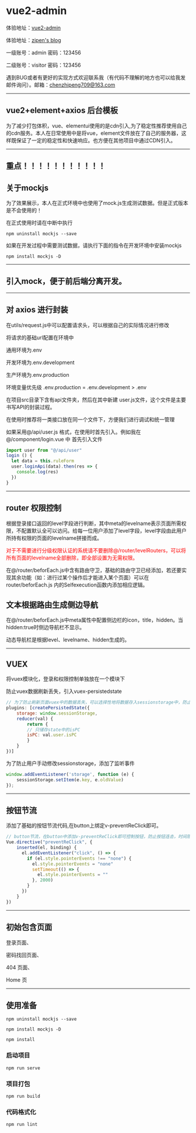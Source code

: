 # vue2-admin

体验地址：[vue2-admin](https://chenzp.club)

体验地址：[zipen's blog](http://blog.chenzp.club)

一级账号：admin 密码：123456

二级账号：visitor  密码：123456

遇到BUG或者有更好的实现方式欢迎联系我（有代码不理解的地方也可以给我发邮件询问）。邮箱：chenzhipeng709@163.com
___
## vue2+element+axios 后台模板

为了减少打包体积，vue、elementui使用的是cdn引入,为了稳定性推荐使用自己的cdn服务。本人在日常使用中是将vue，element文件放在了自己的服务器，这样既保证了一定的稳定性和快速响应。也方便在其他项目中通过CDN引入。
___
## 重点！！！！！！！！！！！
## 关于mockjs 
为了效果展示，本人在正式环境中也使用了mock.js生成测试数据。但是正式版本是不会使用的！

在正式使用时请在中断中执行
```
npm uninstall mockjs --save
```
如果在开发过程中需要测试数据，请执行下面的指令在开发环境中安装mockjs
```
npm install mockjs -D
```
___

## 引入mock，便于前后端分离开发。
___
## 对 axios 进行封装

在utils/request.js中可以配置请求头，可以根据自己的实际情况进行修改

将请求的基础url配置在环境中

通用环境为.env

开发环境为.env.development

生产环境为.env.production

环境变量优先级 .env.production = .env.development > .env

在项目src目录下含有api文件夹，然后在其中新建 user.js文件，这个文件是主要书写API的封装过程。

在使用时推荐将一类接口放在同一个文件下，方便我们进行调试和统一管理

如果采用@/api/user.js 格式，在使用时首先引入。例如我在@/component/login.vue 中
首先引入文件
```JavaScript
import user from "@/api/user"
login () {
  let data = this.ruleForm
  user.loginApi(data).then(res => {
    console.log(res)
  })
}

```
___
## router 权限控制

根据登录接口返回的level字段进行判断，其中meta的levelname表示页面所需权限，不配置默认全可以访问。给每一位用户添加了level字段，level字段由此用户所持有权限的页面的levelname拼接而成。

<font color=red>对于不需要进行分级权限认证的系统请不要删除@/router/levelRouters，可以将所有页面的levelname全部删除，即全部设置为无需权限。</font>

在@/router/beforEach.js中含有路由守卫，基础的路由守卫已经添加，若还要实现其余功能（如：进行过某个操作后才能进入某个页面）可以在router/beforEach.js 内的Selfexecution函数内添加相应逻辑。

## 文本根据路由生成侧边导航

在@/router/beforEach.js中meta属性中配置侧边栏的icon，title，hidden。当hidden:true时侧边导航栏不显示。

动态导航栏是根据level、levelname、hidden生成的。
___
## VUEX

将vuex模块化，登录和权限控制单独放在一个模块下

防止vuex数据刷新丢失，引入vuex-persistedstate

```JavaScript
// 为了防止刷新页面vuex中的数据丢失，可以选择性地将数据存入sessionstorage中，防止丢失
plugins: [createPersistedState({
    storage: window.sessionStorage,
    reducer(val) {
        return {
        // 只储存state中的isPC
        isPC: val.user.isPC
        }
    }
})]
```


为了防止用户手动修改sessionstorage，添加了监听事件

```JavaScript
window.addEventListener('storage', function (e) {
    sessionStorage.setItem(e.key, e.oldValue)
});
```
___
## 按钮节流

添加了基础的按钮节流代码,在button上绑定v-preventReClick即可。

```JavaScript
// button节流，在button中添加v-preventReClick即可控制按钮，防止按钮连击，时间限制2s
Vue.directive("preventReClick", {
    inserted(el, binding) {
      el.addEventListener("click", () => {
        if (el.style.pointerEvents !== "none") {
          el.style.pointerEvents = "none"
          setTimeout(() => {
            el.style.pointerEvents = ""
          }, 2000)
        }
      })
    }
})
```
___
## 初始包含页面

登录页面、

密码找回页面、

404 页面、

Home 页

___

## 使用准备

```
npm uninstall mockjs --save

npm install mockjs -D

npm install
```


### 启动项目

```
npm run serve
```


### 项目打包

```
npm run build
```


### 代码格式化

```
npm run lint
```
